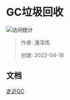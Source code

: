 # GC垃圾回收

![访问统计](https://visitor-badge.glitch.me/badge?page_id=senlypan.qa.04-gc&left_color=blue&right_color=red)

> 作者: 潘深练
>
> 创建: 2022-04-18

## 文档 

[走近GC](http://jvm.panshenlian.com/#/zh-cn/03-gc)
 